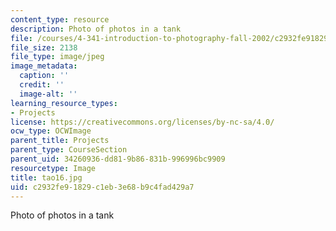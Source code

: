 ```yaml
---
content_type: resource
description: Photo of photos in a tank
file: /courses/4-341-introduction-to-photography-fall-2002/c2932fe91829c1eb3e68b9c4fad429a7_tao16.jpg
file_size: 2138
file_type: image/jpeg
image_metadata:
  caption: ''
  credit: ''
  image-alt: ''
learning_resource_types:
- Projects
license: https://creativecommons.org/licenses/by-nc-sa/4.0/
ocw_type: OCWImage
parent_title: Projects
parent_type: CourseSection
parent_uid: 34260936-dd81-9b86-831b-996996bc9909
resourcetype: Image
title: tao16.jpg
uid: c2932fe9-1829-c1eb-3e68-b9c4fad429a7
---
```

Photo of photos in a tank